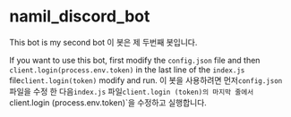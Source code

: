 # namil_discord_bot

This bot is my second bot
이 봇은 제 두번째 봇입니다.

If you want to use this bot, first modify the `config.json` file and then `client.login(process.env.token)` in the last line of the `index.js` file`client.login(token)` modify and run.
이 봇을 사용하려면 먼저`config.json` 파일을 수정 한 다음`index.js` 파일`client.login (token)의 마지막 줄에서`client.login (process.env.token)`을 수정하고 실행합니다.
